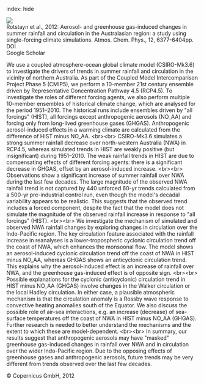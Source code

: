 index: hide

<div class="Citation">
    <div class="Citation-thumb CitationThumb-linked"  data-href="https://doi.org/10.5194/acp-12-6377-2012">
      <img src="https://static.claimspace.cloud/climate-study-static/refs/thumbs/9/Rotstayn_et_al_2012-thumb.png" />
    </div>

  <div class="Citation-body">
    <div class="Citation-text">Rotstayn et al., 2012: Aerosol- and greenhouse gas-induced changes in summer rainfall and circulation in the Australasian region: a study using single-forcing climate simulations. <span class="Article-journal">Atmos. Chem. Phys., </span><span class="Article-volume">12, </span>6377-6404pp.</div>
    <div class="Citation-links">
      <div class="CitationLink" data-href="https://doi.org/10.5194/acp-12-6377-2012">
        <div class="CitationLink-icon CitationLink-Doi"></div>
        <div class="CitationLink-text">DOI</div>
      </div>
      <div class="CitationLink" data-href="https://scholar.google.com/scholar?q=10.5194/acp-12-6377-2012">
        <div class="CitationLink-icon CitationLink-Scholar"></div>
        <div class="CitationLink-text">Google Scholar</div>
      </div>
    </div>
  </div>
</div>

We use a coupled atmosphere-ocean global climate model (CSIRO-Mk3.6) to investigate the drivers of trends in summer rainfall and circulation in the vicinity of northern Australia. As part of the Coupled Model Intercomparison Project Phase 5 (CMIP5), we perform a 10-member 21st century ensemble driven by Representative Concentration Pathway 4.5 (RCP4.5). To investigate the roles of different forcing agents, we also perform multiple 10-member ensembles of historical climate change, which are analysed for the period 1951–2010. The historical runs include ensembles driven by "all forcings" (HIST), all forcings except anthropogenic aerosols (NO_AA) and forcing only from long-lived greenhouse gases (GHGAS). Anthropogenic aerosol-induced effects in a warming climate are calculated from the difference of HIST minus NO_AA. &lt;br&gt;&lt;br&gt; CSIRO-Mk3.6 simulates a strong summer rainfall decrease over north-western Australia (NWA) in RCP4.5, whereas simulated trends in HIST are weakly positive (but insignificant) during 1951–2010. The weak rainfall trends in HIST are due to compensating effects of different forcing agents: there is a significant decrease in GHGAS, offset by an aerosol-induced increase. &lt;br&gt;&lt;br&gt; Observations show a significant increase of summer rainfall over NWA during the last few decades. The large magnitude of the observed NWA rainfall trend is not captured by 440 unforced 60-yr trends calculated from a 500-yr pre-industrial control run, even though the model's decadal variability appears to be realistic. This suggests that the observed trend includes a forced component, despite the fact that the model does not simulate the magnitude of the observed rainfall increase in response to "all forcings" (HIST). &lt;br&gt;&lt;br&gt; We investigate the mechanism of simulated and observed NWA rainfall changes by exploring changes in circulation over the Indo-Pacific region. The key circulation feature associated with the rainfall increase in reanalyses is a lower-tropospheric cyclonic circulation trend off the coast of NWA, which enhances the monsoonal flow. The model shows an aerosol-induced cyclonic circulation trend off the coast of NWA in HIST minus NO_AA, whereas GHGAS shows an anticyclonic circulation trend. This explains why the aerosol-induced effect is an increase of rainfall over NWA, and the greenhouse gas-induced effect is of opposite sign. &lt;br&gt;&lt;br&gt; Possible explanations for the cyclonic (anticyclonic) circulation trend in HIST minus NO_AA (GHGAS) involve changes in the Walker circulation or the local Hadley circulation. In either case, a plausible atmospheric mechanism is that the circulation anomaly is a Rossby wave response to convective heating anomalies south of the Equator. We also discuss the possible role of air-sea interactions, e.g. an increase (decrease) of sea-surface temperatures off the coast of NWA in HIST minus NO_AA (GHGAS). Further research is needed to better understand the mechanisms and the extent to which these are model-dependent. &lt;br&gt;&lt;br&gt; In summary, our results suggest that anthropogenic aerosols may have "masked" greenhouse gas-induced changes in rainfall over NWA and in circulation over the wider Indo-Pacific region. Due to the opposing effects of greenhouse gases and anthropogenic aerosols, future trends may be very different from trends observed over the last few decades.

<div class="Citation-copy">
&copy; Copernicus GmbH, 2012
</div>